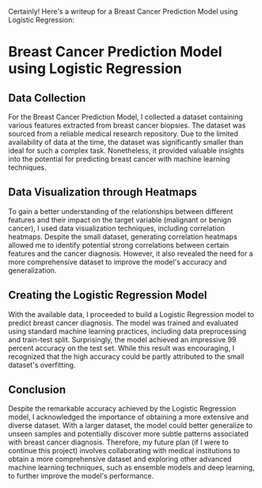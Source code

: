Certainly! Here's a writeup for a Breast Cancer Prediction Model using Logistic Regression:

# Breast Cancer Prediction Model using Logistic Regression

## Data Collection
For the Breast Cancer Prediction Model, I collected a dataset containing various features extracted from breast cancer biopsies. The dataset was sourced from a reliable medical research repository. Due to the limited availability of data at the time, the dataset was significantly smaller than ideal for such a complex task. Nonetheless, it provided valuable insights into the potential for predicting breast cancer with machine learning techniques.

## Data Visualization through Heatmaps
To gain a better understanding of the relationships between different features and their impact on the target variable (malignant or benign cancer), I used data visualization techniques, including correlation heatmaps. Despite the small dataset, generating correlation heatmaps allowed me to identify potential strong correlations between certain features and the cancer diagnosis. However, it also revealed the need for a more comprehensive dataset to improve the model's accuracy and generalization.

## Creating the Logistic Regression Model
With the available data, I proceeded to build a Logistic Regression model to predict breast cancer diagnosis. The model was trained and evaluated using standard machine learning practices, including data preprocessing and train-test split. Surprisingly, the model achieved an impressive 99 percent accuracy on the test set. While this result was encouraging, I recognized that the high accuracy could be partly attributed to the small dataset's overfitting.

## Conclusion
Despite the remarkable accuracy achieved by the Logistic Regression model, I acknowledged the importance of obtaining a more extensive and diverse dataset. With a larger dataset, the model could better generalize to unseen samples and potentially discover more subtle patterns associated with breast cancer diagnosis. Therefore, my future plan (if I were to continue this project) involves collaborating with medical institutions to obtain a more comprehensive dataset and exploring other advanced machine learning techniques, such as ensemble models and deep learning, to further improve the model's performance.

